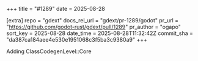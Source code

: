 +++
title = "#1289"
date = 2025-08-28

[extra]
repo = "gdext"
docs_rel_url = "gdext/pr-1289/godot"
pr_url = "https://github.com/godot-rust/gdext/pull/1289"
pr_author = "ogapo"
sort_key = 2025-08-28
date_time = 2025-08-28T11:32:42Z
commit_sha = "da387ca184aee4e530e1951068c3f5ba3c9380a9"
+++

Adding ClassCodegenLevel::Core 
